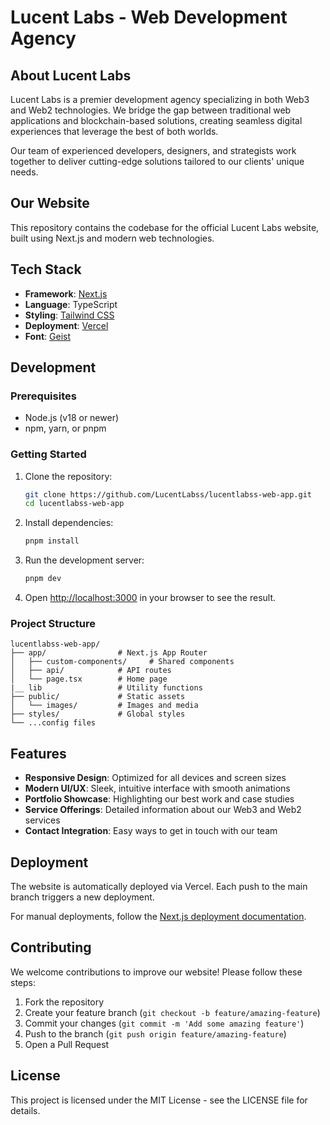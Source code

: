 # Lucent Labs - Web Development Agency

## About Lucent Labs

Lucent Labs is a premier development agency specializing in both Web3 and Web2 technologies. We bridge the gap between traditional web applications and blockchain-based solutions, creating seamless digital experiences that leverage the best of both worlds.

Our team of experienced developers, designers, and strategists work together to deliver cutting-edge solutions tailored to our clients' unique needs.

## Our Website

This repository contains the codebase for the official Lucent Labs website, built using Next.js and modern web technologies.

## Tech Stack

- **Framework**: [Next.js](https://nextjs.org/)
- **Language**: TypeScript
- **Styling**: [Tailwind CSS](https://tailwindcss.com/)
- **Deployment**: [Vercel](https://vercel.com/)
- **Font**: [Geist](https://vercel.com/font)

## Development

### Prerequisites

- Node.js (v18 or newer)
- npm, yarn, or pnpm

### Getting Started

1. Clone the repository:
   ```bash
   git clone https://github.com/LucentLabss/lucentlabss-web-app.git
   cd lucentlabss-web-app
   ```

2. Install dependencies:
   ```bash
   pnpm install
   ```

3. Run the development server:
   ```bash
   pnpm dev
   ```

4. Open [http://localhost:3000](http://localhost:3000) in your browser to see the result.

### Project Structure

```
lucentlabss-web-app/
├── app/                # Next.js App Router
│   ├── custom-components/     # Shared components
│   ├── api/            # API routes
│   └── page.tsx        # Home page
|__ lib                 # Utility functions
├── public/             # Static assets
│   └── images/         # Images and media
├── styles/             # Global styles
└── ...config files
```

## Features

- **Responsive Design**: Optimized for all devices and screen sizes
- **Modern UI/UX**: Sleek, intuitive interface with smooth animations
- **Portfolio Showcase**: Highlighting our best work and case studies
- **Service Offerings**: Detailed information about our Web3 and Web2 services
- **Contact Integration**: Easy ways to get in touch with our team

## Deployment

The website is automatically deployed via Vercel. Each push to the main branch triggers a new deployment.

For manual deployments, follow the [Next.js deployment documentation](https://nextjs.org/docs/app/building-your-application/deploying).

## Contributing

We welcome contributions to improve our website! Please follow these steps:

1. Fork the repository
2. Create your feature branch (`git checkout -b feature/amazing-feature`)
3. Commit your changes (`git commit -m 'Add some amazing feature'`)
4. Push to the branch (`git push origin feature/amazing-feature`)
5. Open a Pull Request


## License

This project is licensed under the MIT License - see the LICENSE file for details.